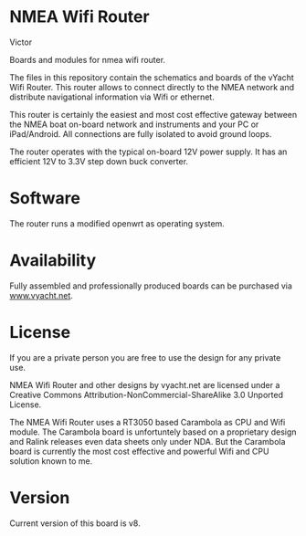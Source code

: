 NMEA Wifi Router
====
Victor

Boards and modules for nmea wifi router. 

The files in this repository contain the schematics and boards of the 
vYacht Wifi Router. This router allows to connect directly to the NMEA 
network and distribute navigational information via Wifi or ethernet.

This router is certainly the easiest and most cost effective gateway between 
the NMEA boat on-board network and instruments and your PC or iPad/Android. All 
connections are fully isolated to avoid ground loops.

The router operates with the typical on-board 12V power supply. It has 
an efficient 12V to 3.3V step down buck converter. 

Software
====

The router runs a modified openwrt as operating system.

Availability
====

Fully assembled and professionally produced boards can be purchased via 
www.vyacht.net. 

License
====

If you are a private person you are free to use the design for any 
private use. 

NMEA Wifi Router and other designs by vyacht.net are licensed under a Creative Commons 
Attribution-NonCommercial-ShareAlike 3.0 Unported License.

The NMEA Wifi Router uses a RT3050 based Carambola as CPU and Wifi module. The Carambola 
board is unfortuntely based on a proprietary design and Ralink releases even data sheets 
only under NDA. But the Carambola board is currently the most cost effective and powerful 
Wifi and CPU solution known to me.


Version
====

Current version of this board is v8.
